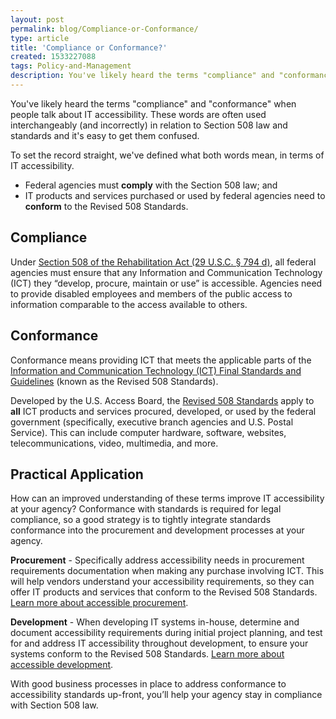 ```yaml
---
layout: post
permalink: blog/Compliance-or-Conformance/
type: article
title: 'Compliance or Conformance?'
created: 1533227088
tags: Policy-and-Management
description: You've likely heard the terms "compliance" and "conformance" when people talk about IT accessibility. What's the difference?
---
```


You've likely heard the terms "compliance" and "conformance" when people talk about IT accessibility. These words are often used interchangeably (and incorrectly) in relation to Section 508 law and standards and it's easy to get them confused.

To set the record straight, we've defined what both words mean, in terms of IT accessibility.

  * Federal agencies must **comply** with the Section 508 law; and
  * IT products and services purchased or used by federal agencies need to **conform** to the Revised 508 Standards.

## Compliance

Under [Section 508 of the Rehabilitation Act (29 U.S.C. &sect; 794 d)][1], all federal agencies must ensure that any Information and Communication Technology (ICT) they &ldquo;develop, procure, maintain or use&rdquo; is accessible. Agencies need to provide disabled employees and members of the public access to information comparable to the access available to others.

## Conformance

Conformance means providing ICT that meets the applicable parts of the [Information and Communication Technology (ICT) Final Standards and Guidelines][2] (known as the Revised 508 Standards).

Developed by the U.S. Access Board, the [Revised 508 Standards][3] apply to **all** ICT products and services procured, developed, or used by the federal government (specifically, executive branch agencies and U.S. Postal Service). This can include computer hardware, software, websites, telecommunications, video, multimedia, and more.

## Practical Application

How can an improved understanding of these terms improve IT accessibility at your agency? Conformance with standards is required for legal compliance, so a good strategy is to tightly integrate standards conformance into the procurement and development processes at your agency.

**Procurement** - Specifically address accessibility needs in procurement requirements documentation when making any purchase involving ICT. This will help vendors understand your accessibility requirements, so they can offer IT products and services that conform to the Revised 508 Standards. [Learn more about accessible p][4][rocurement][5].

**Development** - When developing IT systems in-house, determine and document accessibility requirements during initial project planning, and test for and address IT accessibility throughout development, to ensure your systems conform to the Revised 508 Standards. [Learn more about accessible development][6].

With good business processes in place to address conformance to accessibility standards up-front, you&rsquo;ll help your agency stay in compliance with Section 508 law.

 [1]: https://www.gpo.gov/fdsys/pkg/USCODE-2011-title29/html/USCODE-2011-title29-chap16-subchapV-sec794d.htm
 [2]: https://www.access-board.gov/guidelines-and-standards/communications-and-it/about-the-ict-refresh/final-rule
 [3]: https://www.access-board.gov/guidelines-and-standards/communications-and-it/about-the-ict-refresh/final-rule/text-of-the-standards-and-guidelines
 [4]: /buy
 [5]: https://section508.gov/buy
 [6]: /create/software-websites
